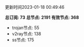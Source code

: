 更新时间2023-01-18 00:49:46

**总订阅: 73**
**总节点: 2191**
**有效节点: 368**
- trojan节点: 55
- v2ray节点: 138
- ss节点: 175
